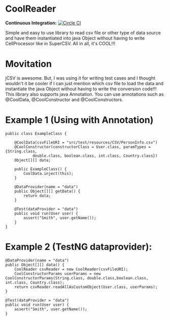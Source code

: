 # CoolReader
**Continuous Integration:** [![Circle CI](https://circleci.com/gh/soelynn/CoolReader.svg?style=svg)](https://circleci.com/gh/soelynn/CoolReader)

Simple and easy to use library to read csv file or other type of data source and have them instantiated into java Object without having to write CellProcessor like in SuperCSV. All in all, it's COOL!!!

# Movitation
jCSV is awesome. But, I was using it for writing test cases and I thought wouldn't it be cooler if I can just mention which csv file to load the data and instantiate the java Object without having to write the conversion code!!! This library also supports java Annotation. You can use annotations such as @CoolData, @CoolConstructor and @CoolConstructors.

# Example 1 (Using with Annotation)
```
public class ExampleClass {

	@CoolData(csvFileURI = "src/test/resources/CSV/PersonInfo.csv")
	@CoolConstructor(constructorClass = User.class, paramTypes = {String.class,
			double.class, boolean.class, int.class, Country.class})
	Object[][] data;

	public ExampleClass() {
		CoolData.inject(this);
	}
	
	@DataProvider(name = "data")
	public Object[][] getData() { 
		return data;
	}
	
	@Test(dataProvider = "data")
	public void run(User user) {
		assert("Smith", user.getName());
	}
}
```

# Example 2 (TestNG dataprovider):
```
@DataProvider(name = "data")
public Object[][] data() { 
	CoolReader csvReader = new CoolReader(csvFileURI);
	CoolConstructorParams userParams = new CoolConstructorParams(String.class, double.class,boolean.class, int.class, Country.class);
	return csvReader.readAllAsCustomObject(User.class, userParams);
}

@Test(dataProvider = "data")
public void run(User user) {
	assert("Smith", user.getName());
}

```
